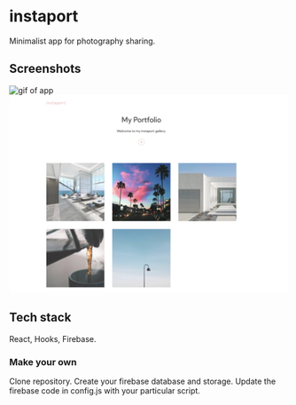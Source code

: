 # instaport
Minimalist app for photography sharing.

## Screenshots
![gif of app](instaport-pv.gif)
![screenshot of app](./media/ss-1.png)

## Tech stack
React, Hooks, Firebase.


### Make your own
Clone repository.
Create your firebase database and storage.
Update the firebase code in config.js with your particular script.
